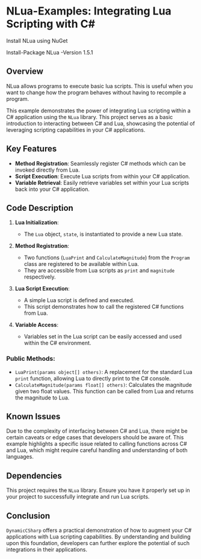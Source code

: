 # NLua-Examples: Integrating Lua Scripting with C#

Install NLua using NuGet

Install-Package NLua -Version 1.5.1

## Overview

NLua allows programs to execute basic lua scripts. This is useful when you want to change how the program behaves without having to recompile a program. 

This example demonstrates the power of integrating Lua scripting within a C# application using the `NLua` library. This project serves as a basic introduction to interacting between C# and Lua, showcasing the potential of leveraging scripting capabilities in your C# applications.

## Key Features

- **Method Registration**: Seamlessly register C# methods which can be invoked directly from Lua.
- **Script Execution**: Execute Lua scripts from within your C# application.
- **Variable Retrieval**: Easily retrieve variables set within your Lua scripts back into your C# application.

## Code Description

1. **Lua Initialization**: 
   - The `Lua` object, `state`, is instantiated to provide a new Lua state.
   
2. **Method Registration**: 
   - Two functions (`LuaPrint` and `CalculateMagnitude`) from the `Program` class are registered to be available within Lua. 
   - They are accessible from Lua scripts as `print` and `magnitude` respectively.
   
3. **Lua Script Execution**: 
   - A simple Lua script is defined and executed. 
   - This script demonstrates how to call the registered C# functions from Lua.
   
4. **Variable Access**: 
   - Variables set in the Lua script can be easily accessed and used within the C# environment.

### Public Methods:

- `LuaPrint(params object[] others)`: A replacement for the standard Lua `print` function, allowing Lua to directly print to the C# console.
- `CalculateMagnitude(params float[] others)`: Calculates the magnitude given two float values. This function can be called from Lua and returns the magnitude to Lua.

## Known Issues

Due to the complexity of interfacing between C# and Lua, there might be certain caveats or edge cases that developers should be aware of. This example highlights a specific issue related to calling functions across C# and Lua, which might require careful handling and understanding of both languages.

## Dependencies

This project requires the `NLua` library. Ensure you have it properly set up in your project to successfully integrate and run Lua scripts.

## Conclusion

`DynamicCSharp` offers a practical demonstration of how to augment your C# applications with Lua scripting capabilities. By understanding and building upon this foundation, developers can further explore the potential of such integrations in their applications.
